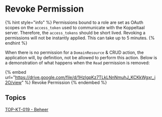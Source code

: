 # Revoke Permission

{% hint style="info" %}
Permissions bound to a role are set as OAuth scopes on the `access_token` used to communicate with the Koppeltaal server. Therefore, the `access_tokens` should be short lived. Revoking a permissions will not be instantly applied. This can take up to 5 minutes.
{% endhint %}

When there is no permission for a `DomainResource` & CRUD action, the application will, by definition, not be allowed to perform this action. Below is a demonstration of what happens when the `Read` permission is removed:

{% embed url="https://drive.google.com/file/d/1HzlgpKz7TLkLNnNmuhJ_KCKkWgxr_j2O/view" %}
Revoke Permission
{% endembed %}

## Topics

[TOP-KT-019 - Beheer](https://vzvz.atlassian.net/wiki/spaces/KTSA/pages/27119214/TOP-KT-019+-+Beheer)
